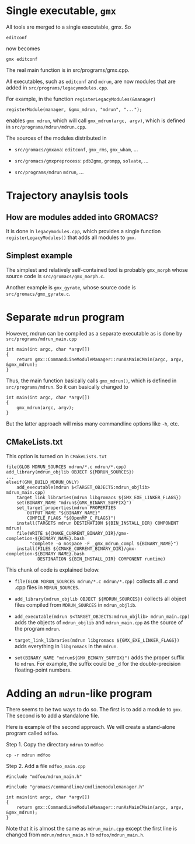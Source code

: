 

Single executable, `gmx`
========================

All tools are merged to a single executable, gmx.
So
```
editconf
```
now becomes
```
gmx editconf
```

The real main function is in src/programs/gmx.cpp.

All executables, such as `editconf` and `mdrun`, are now modules
that are added in `src/programs/legacymodules.cpp`.

For example, in the function `registerLegacyModules(&manager)`
```
registerModule(manager, &gmx_mdrun, "mdrun", "...");
```
enables `gmx mdrun`, which will call `gmx_mdrun(argc, argv)`,
which is defined in `src/programs/mdrun/mdrun.cpp`.

The sources of the modules distributed in

* `src/gromacs/gmxana`:         `editconf`, `gmx_rms`, `gmx_wham`, ...

* `src/gromacs/gmxpreprocess`:  `pdb2gmx`, `grompp`, `solvate`, ...

* `src/programs/mdrun`          `mdrun`, ...



Trajectory anaylsis tools
==========================

## How are modules added into GROMACS?

It is done in `legacymodules.cpp`,
which provides a single function `registerLegacyModules()`
that adds all modules to `gmx`.


## Simplest example

The simplest and relatively self-contained tool is probably `gmx_morph`
whose source code is `src/gromacs/gmx_morph.c`.

Another example is `gmx_gyrate`,
whose source code is `src/gromacs/gmx_gyrate.c`.



Separate `mdrun` program
=========================

However, mdrun can be compiled as a separate executable
as is done by `src/programs/mdrun_main.cpp`

```
int main(int argc, char *argv[])
{
    return gmx::CommandLineModuleManager::runAsMainCMain(argc, argv, &gmx_mdrun);
}
```

Thus, the main function basically calls `gmx_mdrun()`,
which is defined in `src/programs/mdrun`.
So it can basically changed to

```
int main(int argc, char *argv[])
{
    gmx_mdrun(argc, argv);
}
```

But the latter approach will miss many commandline options like `-h`, etc.




## CMakeLists.txt

This option is turned on in `CMakeLists.txt`
```
file(GLOB MDRUN_SOURCES mdrun/*.c mdrun/*.cpp)
add_library(mdrun_objlib OBJECT ${MDRUN_SOURCES})
...
elseif(GMX_BUILD_MDRUN_ONLY)
    add_executable(mdrun $<TARGET_OBJECTS:mdrun_objlib> mdrun_main.cpp)
    target_link_libraries(mdrun libgromacs ${GMX_EXE_LINKER_FLAGS})
    set(BINARY_NAME "mdrun${GMX_BINARY_SUFFIX}")
    set_target_properties(mdrun PROPERTIES
        OUTPUT_NAME "${BINARY_NAME}"
        COMPILE_FLAGS "${OpenMP_C_FLAGS}")
    install(TARGETS mdrun DESTINATION ${BIN_INSTALL_DIR} COMPONENT mdrun)
    file(WRITE ${CMAKE_CURRENT_BINARY_DIR}/gmx-completion-${BINARY_NAME}.bash
         "complete -o nospace -F _gmx_mdrun_compl ${BINARY_NAME}")
    install(FILES ${CMAKE_CURRENT_BINARY_DIR}/gmx-completion-${BINARY_NAME}.bash
            DESTINATION ${BIN_INSTALL_DIR} COMPONENT runtime)
```

This chunk of code is explained below.

* `file(GLOB MDRUN_SOURCES mdrun/*.c mdrun/*.cpp)`
  collects all .c and .cpp files in `MDRUN_SOURCES`.

* `add_library(mdrun_objlib OBJECT ${MDRUN_SOURCES})`
  collects all object files compiled from `MDRUN_SOURCES` in `mdrun_objlib`.

* `add_executable(mdrun $<TARGET_OBJECTS:mdrun_objlib> mdrun_main.cpp)`
  adds the objects of `mdrun_objlib` and `mdrun_main.cpp`
  as the source of the program `mdrun`.

* `target_link_libraries(mdrun libgromacs ${GMX_EXE_LINKER_FLAGS})`
  adds everything in `libgromacs` in the `mdrun`.

* `set(BINARY_NAME "mdrun${GMX_BINARY_SUFFIX}")`
  adds the proper suffix to `mdrun`.
  For example, the suffix could be `_d` for the double-precision floating-point numbers.



Adding an `mdrun`-like program
================================

There seems to be two ways to do so.
The first is to add a module to `gmx`.
The second is to add a standalone file.

Here is example of the second approach.
We will create a stand-alone program called `mdfoo`.

Step 1. Copy the directory `mdrun` to `mdfoo`
```
cp -r mdrun mdfoo
```


Step 2. Add a file `mdfoo_main.cpp`
```
#include "mdfoo/mdrun_main.h"

#include "gromacs/commandline/cmdlinemodulemanager.h"

int main(int argc, char *argv[])
{
    return gmx::CommandLineModuleManager::runAsMainCMain(argc, argv, &gmx_mdrun);
}
```
Note that it is almost the same as `mdrun_main.cpp`
except the first line is changed from `mdrun/mdrun_main.h` to `mdfoo/mdrun_main.h`.


